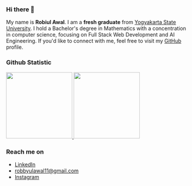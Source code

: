 ### Hi there 👋

<!--
**robbyulawal11/robbyulawal11** is a ✨ _special_ ✨ repository because its `README.md` (this file) appears on your GitHub profile.

Here are some ideas to get you started:

- 🔭 I’m currently working on ...
- 🌱 I’m currently learning ...
- 👯 I’m looking to collaborate on ...
- 🤔 I’m looking for help with ...
- 💬 Ask me about ...
- 📫 How to reach me: ...
- 😄 Pronouns: ...
- ⚡ Fun fact: ...
-->
My name is **Robiul Awal**. I am a **fresh graduate** from [Yogyakarta State University](https://www.uny.ac.id/). I hold a Bachelor's degree in Mathematics with a concentration in computer science, focusing on Full Stack Web Development and AI Engineering. If you'd like to connect with me, feel free to visit my [GitHub](https://github.com/robiulawal22/) profile.

### Github Statistic
<p align="left">
<a href="https://github.com/robiulawal22">
  <img height="180em" src="https://github-readme-stats-eight-theta.vercel.app/api?username=robiulawal22&show_icons=true&theme=algolia&include_all_commits=true&count_private=true"/>
  <img height="180em" src="https://github-readme-stats-eight-theta.vercel.app/api/top-langs/?username=robiulawal22&layout=compact&langs_count=8&theme=algolia"/>
</a>
</p>

### Reach me on
- <a href="https://linkedin.com/in/robiul-awal-47606b217/">LinkedIn</a>
- robbyulawal11@gmail.com
- <a href="https://instagram.com/robbyul_">Instagram</a>

